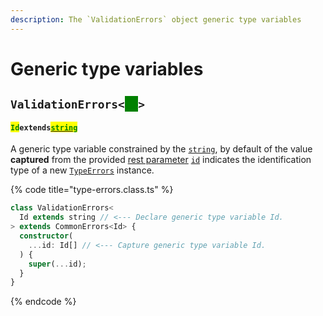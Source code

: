 ```yaml
---
description: The `ValidationErrors` object generic type variables
---
```


# Generic type variables

## `ValidationErrors<`<mark style="color:green;background-color:green;">`Id`</mark>`>` <a href="#wrap-opening" id="wrap-opening"></a>

#### <mark style="color:green;">`Id`</mark>`extends`[<mark style="color:green;">`string`</mark>](https://www.typescriptlang.org/docs/handbook/basic-types.html#string)

​A generic type variable constrained by the [`string`](https://developer.mozilla.org/en-US/docs/Web/JavaScript/Reference/Global\_Objects/String), by default of the value **captured** from the provided [rest parameter](https://developer.mozilla.org/en-US/docs/Web/JavaScript/Reference/Functions/rest\_parameters) [`id`](v-constructor.md#...id-id) indicates the identification type of a new [`TypeErrors`](broken-reference) instance.

{% code title="type-errors.class.ts" %}
```typescript
class ValidationErrors<
  Id extends string // <--- Declare generic type variable Id.
> extends CommonErrors<Id> {
  constructor(
    ...id: Id[] // <--- Capture generic type variable Id.
  ) {
    super(...id);
  }
}
```
{% endcode %}
